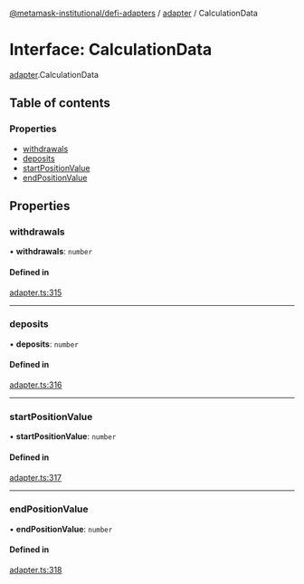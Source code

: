 [@metamask-institutional/defi-adapters](../README.md) / [adapter](../modules/adapter.md) / CalculationData

# Interface: CalculationData

[adapter](../modules/adapter.md).CalculationData

## Table of contents

### Properties

- [withdrawals](adapter.CalculationData.md#withdrawals)
- [deposits](adapter.CalculationData.md#deposits)
- [startPositionValue](adapter.CalculationData.md#startpositionvalue)
- [endPositionValue](adapter.CalculationData.md#endpositionvalue)

## Properties

### withdrawals

• **withdrawals**: `number`

#### Defined in

[adapter.ts:315](https://github.com/consensys-vertical-apps/mmi-defi-adapters/blob/main/src/types/adapter.ts#L315)

___

### deposits

• **deposits**: `number`

#### Defined in

[adapter.ts:316](https://github.com/consensys-vertical-apps/mmi-defi-adapters/blob/main/src/types/adapter.ts#L316)

___

### startPositionValue

• **startPositionValue**: `number`

#### Defined in

[adapter.ts:317](https://github.com/consensys-vertical-apps/mmi-defi-adapters/blob/main/src/types/adapter.ts#L317)

___

### endPositionValue

• **endPositionValue**: `number`

#### Defined in

[adapter.ts:318](https://github.com/consensys-vertical-apps/mmi-defi-adapters/blob/main/src/types/adapter.ts#L318)
